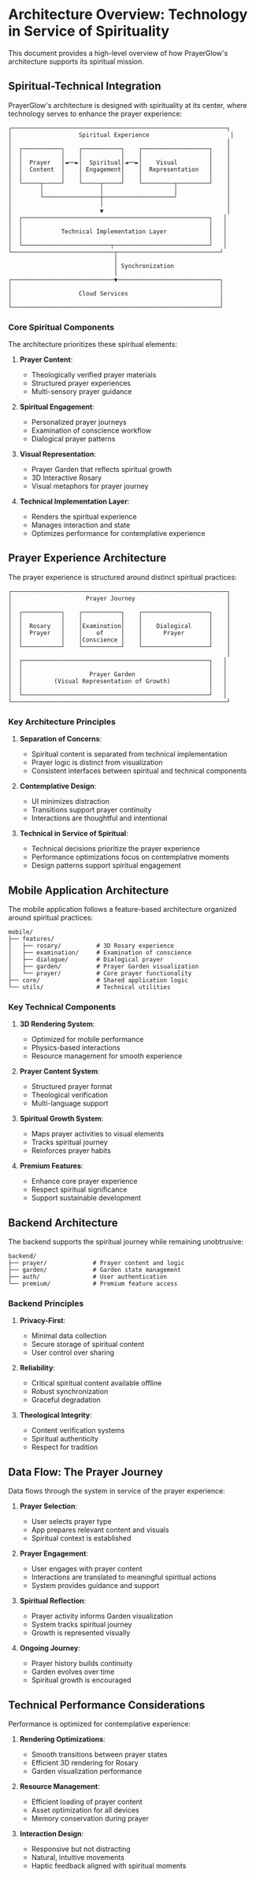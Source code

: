 # Architecture Overview: Technology in Service of Spirituality

This document provides a high-level overview of how PrayerGlow's architecture supports its spiritual mission.

## Spiritual-Technical Integration

PrayerGlow's architecture is designed with spirituality at its center, where technology serves to enhance the prayer experience:

```
┌─────────────────────────────────────────────────────────────┐
│                   Spiritual Experience                       │
│                                                             │
│  ┌───────────┐    ┌───────────┐    ┌───────────────────┐    │
│  │           │    │           │    │                   │    │
│  │  Prayer   │◄──►│  Spiritual│◄──►│    Visual         │    │
│  │  Content  │    │ Engagement│    │  Representation   │    │
│  │           │    │           │    │                   │    │
│  └─────┬─────┘    └─────┬─────┘    └─────────┬─────────┘    │
│        │                │                    │              │
│        └────────────────┼────────────────────┘              │
│                         │                                   │
│                         ▼                                   │
│  ┌─────────────────────────────────────────────────────┐   │
│  │                                                     │   │
│  │           Technical Implementation Layer            │   │
│  │                                                     │   │
│  └─────────────────────────┬───────────────────────────┘   │
└─────────────────────────────┬─────────────────────────────┘
                              │
                              │ Synchronization
                              │
┌─────────────────────────────▼─────────────────────────────┐
│                                                           │
│                   Cloud Services                          │
│                                                           │
└───────────────────────────────────────────────────────────┘
```

### Core Spiritual Components

The architecture prioritizes these spiritual elements:

1. **Prayer Content**:
   - Theologically verified prayer materials
   - Structured prayer experiences
   - Multi-sensory prayer guidance

2. **Spiritual Engagement**:
   - Personalized prayer journeys
   - Examination of conscience workflow
   - Dialogical prayer patterns

3. **Visual Representation**:
   - Prayer Garden that reflects spiritual growth
   - 3D Interactive Rosary
   - Visual metaphors for prayer journey

4. **Technical Implementation Layer**:
   - Renders the spiritual experience
   - Manages interaction and state
   - Optimizes performance for contemplative experience

## Prayer Experience Architecture

The prayer experience is structured around distinct spiritual practices:

```
┌─────────────────────────────────────────────────────────────┐
│                     Prayer Journey                          │
│                                                             │
│  ┌───────────┐    ┌───────────┐    ┌───────────────────┐    │
│  │           │    │           │    │                   │    │
│  │  Rosary   │    │Examination│    │    Dialogical     │    │
│  │  Prayer   │    │    of     │    │      Prayer       │    │
│  │           │    │Conscience │    │                   │    │
│  └───────────┘    └───────────┘    └───────────────────┘    │
│                                                             │
│  ┌─────────────────────────────────────────────────────┐   │
│  │                                                     │   │
│  │                   Prayer Garden                     │   │
│  │         (Visual Representation of Growth)           │   │
│  │                                                     │   │
│  └─────────────────────────────────────────────────────┘   │
└─────────────────────────────────────────────────────────────┘
```

### Key Architecture Principles

1. **Separation of Concerns**:
   - Spiritual content is separated from technical implementation
   - Prayer logic is distinct from visualization
   - Consistent interfaces between spiritual and technical components

2. **Contemplative Design**:
   - UI minimizes distraction
   - Transitions support prayer continuity
   - Interactions are thoughtful and intentional

3. **Technical in Service of Spiritual**:
   - Technical decisions prioritize the prayer experience
   - Performance optimizations focus on contemplative moments
   - Design patterns support spiritual engagement

## Mobile Application Architecture

The mobile application follows a feature-based architecture organized around spiritual practices:

```
mobile/
├── features/
│   ├── rosary/          # 3D Rosary experience
│   ├── examination/     # Examination of conscience
│   ├── dialogue/        # Dialogical prayer
│   ├── garden/          # Prayer Garden visualization
│   └── prayer/          # Core prayer functionality
├── core/                # Shared application logic
└── utils/               # Technical utilities
```

### Key Technical Components

1. **3D Rendering System**:
   - Optimized for mobile performance
   - Physics-based interactions
   - Resource management for smooth experience

2. **Prayer Content System**:
   - Structured prayer format
   - Theological verification
   - Multi-language support

3. **Spiritual Growth System**:
   - Maps prayer activities to visual elements
   - Tracks spiritual journey
   - Reinforces prayer habits

4. **Premium Features**:
   - Enhance core prayer experience
   - Respect spiritual significance
   - Support sustainable development

## Backend Architecture

The backend supports the spiritual journey while remaining unobtrusive:

```
backend/
├── prayer/             # Prayer content and logic
├── garden/             # Garden state management
├── auth/               # User authentication
└── premium/            # Premium feature access
```

### Backend Principles

1. **Privacy-First**:
   - Minimal data collection
   - Secure storage of spiritual content
   - User control over sharing

2. **Reliability**:
   - Critical spiritual content available offline
   - Robust synchronization
   - Graceful degradation

3. **Theological Integrity**:
   - Content verification systems
   - Spiritual authenticity
   - Respect for tradition

## Data Flow: The Prayer Journey

Data flows through the system in service of the prayer experience:

1. **Prayer Selection**:
   - User selects prayer type
   - App prepares relevant content and visuals
   - Spiritual context is established

2. **Prayer Engagement**:
   - User engages with prayer content
   - Interactions are translated to meaningful spiritual actions
   - System provides guidance and support

3. **Spiritual Reflection**:
   - Prayer activity informs Garden visualization
   - System tracks spiritual journey
   - Growth is represented visually

4. **Ongoing Journey**:
   - Prayer history builds continuity
   - Garden evolves over time
   - Spiritual growth is encouraged

## Technical Performance Considerations

Performance is optimized for contemplative experience:

1. **Rendering Optimizations**:
   - Smooth transitions between prayer states
   - Efficient 3D rendering for Rosary
   - Garden visualization performance

2. **Resource Management**:
   - Efficient loading of prayer content
   - Asset optimization for all devices
   - Memory conservation during prayer

3. **Interaction Design**:
   - Responsive but not distracting
   - Natural, intuitive movements
   - Haptic feedback aligned with spiritual moments